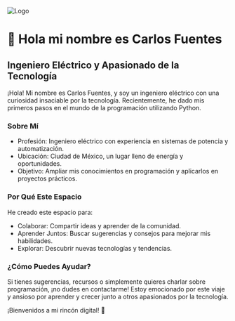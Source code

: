 ![Logo]([Logo](https://github.com/carfu85/carfu85/blob/main/Fondo1.png))
# 👋 Hola mi nombre es Carlos Fuentes
## Ingeniero Eléctrico y Apasionado de la Tecnología
¡Hola! Mi nombre es Carlos Fuentes, y soy un ingeniero eléctrico con una curiosidad insaciable por la tecnología. Recientemente, he dado mis primeros pasos en el mundo de la programación utilizando Python.

### Sobre Mí
- Profesión: Ingeniero eléctrico con experiencia en sistemas de potencia y automatización.
- Ubicación: Ciudad de México, un lugar lleno de energía y oportunidades.
- Objetivo: Ampliar mis conocimientos en programación y aplicarlos en proyectos prácticos.
  
### Por Qué Este Espacio
He creado este espacio para:

- Colaborar: Compartir ideas y aprender de la comunidad.
- Aprender Juntos: Buscar sugerencias y consejos para mejorar mis habilidades.
- Explorar: Descubrir nuevas tecnologías y tendencias.
  
### ¿Cómo Puedes Ayudar?

Si tienes sugerencias, recursos o simplemente quieres charlar sobre programación, ¡no dudes en contactarme! Estoy emocionado por este viaje y ansioso por aprender y crecer junto a otros apasionados por la tecnología.

¡Bienvenidos a mi rincón digital! 🚀

</div>

<!--
**carfu85/carfu85** is a ✨ _special_ ✨ repository because its `README.md` (this file) appears on your GitHub profile.

Here are some ideas to get you started:

- 🔭 I’m currently working on ...
- 🌱 I’m currently learning ...
- 👯 I’m looking to collaborate on ...
- 🤔 I’m looking for help with ...
- 💬 Ask me about ...
- 📫 How to reach me: ...
- 😄 Pronouns: ...
- ⚡ Fun fact: ...
-->
